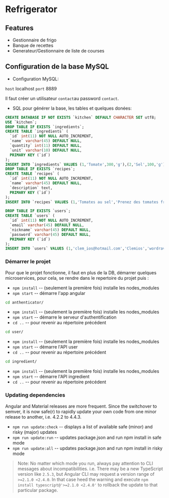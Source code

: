 # Refrigerator

## Features
- Gestionnaire de frigo
- Banque de recettes
- Generateur/Gestionnaire de liste de courses

## Configuration de la base MySQL

* Configuration MySQL:

`host` localhost
`port` 8889

Il faut créer un utilisateur `contact`au password `contact`.

* SQL pour générer la base, les tables et quelques donées:

```sql
CREATE DATABASE IF NOT EXISTS `kitchen` DEFAULT CHARACTER SET utf8;
USE `kitchen`;
DROP TABLE IF EXISTS `ingredients`;
CREATE TABLE `ingredients` (
  `id` int(11) NOT NULL AUTO_INCREMENT,
  `name` varchar(45) DEFAULT NULL,
  `quantity` int(11) DEFAULT NULL,
  `unit` varchar(10) DEFAULT NULL,
  PRIMARY KEY (`id`)
);
INSERT INTO `ingredients` VALUES (1,'Tomate',300,'g'),(2,'Sel',100,'g');
DROP TABLE IF EXISTS `recipes`;
CREATE TABLE `recipes` (
  `id` int(11) NOT NULL AUTO_INCREMENT,
  `name` varchar(45) DEFAULT NULL,
  `description` text,
  PRIMARY KEY (`id`)
);
INSERT INTO `recipes` VALUES (1,'Tomates au sel','Prenez des tomates fraiches, parsemez les de sel marin et savourez !');

DROP TABLE IF EXISTS `users`;
CREATE TABLE `users` (
  `id` int(11) NOT NULL AUTO_INCREMENT,
  `email` varchar(45) DEFAULT NULL,
  `nickname` varchar(45) DEFAULT NULL,
  `password` varchar(45) DEFAULT NULL,
  PRIMARY KEY (`id`)
);
INSERT INTO `users` VALUES (1,'clem_ios@hotmail.com','Clemios','wordrave'),(2,'oliv.murat@gmail.com','Oliv','azerty');
```

### Démarrer le projet
Pour que le projet fonctionne, il faut en plus de la DB, démarrer quelques microservices, pour cela, se rendre dans le repertoire du projet puis :
* `npm install` -- (seulement la première fois) installe les nodes_modules
* `npm start` -- démarre l'app angular
```bash
cd anthenticator/
```
* `npm install` -- (seulement la première fois) installe les nodes_modules
* `npm start` -- démarre le serveur d'authentification
* `cd ..` -- pour revenir au répertoire précédent
```bash
cd user/
```
* `npm install` -- (seulement la première fois) installe les nodes_modules
* `npm start` -- démarre l'API user
* `cd ..` -- pour revenir au répertoire précédent
```bash
cd ingredient/
```
* `npm install` -- (seulement la première fois) installe les nodes_modules
* `npm start` -- démarre l'API ingredient
* `cd ..` -- pour revenir au répertoire précédent


### Updating dependencies
Angular and Material releases are more frequent. Since the switchover to semver, it is now safe(r) to rapidly update your own code from one minor release to another, i.e. 4.2.2 to 4.4.3.
* `npm run update:check` -- displays a list of available safe (minor) and risky (major) updates
* `npm run update:run` -- updates package.json and run npm install in safe mode
* `npm run update:all` -- updates package.json and run npm install in risky mode
> Note: No matter which mode you run, always pay attention to CLI messages about incompatibilities. i.e. There may be a new TypeScript version like `2.5.3`, but Angular CLI may request a version range of `>=2.1.0 <2.4.0`. In that case heed the warning and execute `npm install typescript@'>=2.1.0 <2.4.0'` to rollback the update to that particular package.